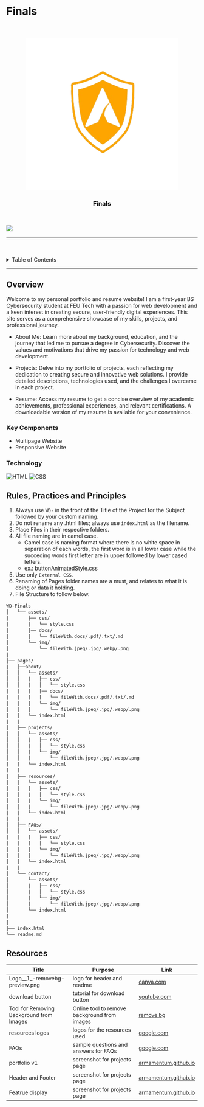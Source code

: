 # Finals

<a name="readme-top"/>

<br/>

<br />
<div align="center">
  <a href="https://github.com/Armamentum/">
  <!-- Logo or Image -->
    <img src="./assets/img/Logo__1_-removebg-preview.png" alt="logo" width="400" height="400">
  </a>

  <h3 align="center">Finals</h3>
</div>

<br />

![](https://visit-counter.vercel.app/counter.png?page=armamentum.github.io/WD-Finals/)

---

<br />
<br />

<details>
  <summary>Table of Contents</summary>
  <ol>
    <li>
      <a href="#overview">Overview</a>
      <ol>
        <li>
          <a href="#key-components">Key Components</a>
        </li>
        <li>
          <a href="#technology">Technology</a>
        </li>
      </ol>
    </li>
    <li>
      <a href="#rule,-practices-and-principles">Rules, Practices and Principles</a>
    </li>
    <li>
      <a href="#resources">Resources</a>
    </li>
  </ol>
</details>

---

## Overview

Welcome to my personal portfolio and resume website! I am a first-year BS Cybersecurity student at FEU Tech with a passion for web development and a keen interest in creating secure, user-friendly digital experiences. This site serves as a comprehensive showcase of my skills, projects, and professional journey.

- About Me: Learn more about my background, education, and the journey that led me to pursue a degree in Cybersecurity. Discover the values and motivations that drive my passion for technology and web development.

- Projects: Delve into my portfolio of projects, each reflecting my dedication to creating secure and innovative web solutions. I provide detailed descriptions, technologies used, and the challenges I overcame in each project.

- Resume: Access my resume to get a concise overview of my academic achievements, professional experiences, and relevant certifications. A downloadable version of my resume is available for your convenience.

### Key Components

- Multipage Website
- Responsive Website



### Technology
![HTML](https://img.shields.io/badge/HTML-E34F26?style=for-the-badge&logo=html5&logoColor=white)
![CSS](https://img.shields.io/badge/CSS-1572B6?style=for-the-badge&logo=css3&logoColor=white)

## Rules, Practices and Principles
1. Always use `WD-` in the front of the Title of the Project for the Subject followed by your custom naming.
2. Do not rename any .html files; always use `index.html` as the filename.
3. Place Files in their respective folders.
4. All file naming are in camel case.
   - Camel case is naming format where there is no white space in separation of each words, the first word is in all lower case while the succeding words first letter are in upper followed by lower cased letters.
   - ex.: buttonAnimatedStyle.css
5. Use only `External CSS`.
6. Renaming of Pages folder names are a must, and relates to what it is doing or data it holding.
7. File Structure to follow below.

```
WD-Finals
│   └── assets/
│       ├── css/
│       │   └── style.css
│       |── docs/
│       |   └── fileWith.docs/.pdf/.txt/.md
│       └── img/
│           └── fileWith.jpeg/.jpg/.webp/.png
|
├── pages/
|   ├──about/
│   │   └── assets/
│   │   |   ├── css/
│   │   |   │   └── style.css
│   │   |   |── docs/
│   │   |   |   └── fileWith.docs/.pdf/.txt/.md
│   │   |   └── img/
│   │   |       └── fileWith.jpeg/.jpg/.webp/.png
|   |   └── index.html
|   |
│   ├── projects/
│   │   └── assets/
│   │   |   ├── css/
│   │   |   │   └── style.css
│   │   |   └── img/
│   │   |       └── fileWith.jpeg/.jpg/.webp/.png
|   |   └── index.html
|   |
│   ├── resources/
│   │   └── assets/
│   │   |   ├── css/
│   │   |   │   └── style.css
│   │   |   └── img/
│   │   |       └── fileWith.jpeg/.jpg/.webp/.png
|   |   └── index.html
|   |
│   ├── FAQs/
│   │   └── assets/
│   │   |   ├── css/
│   │   |   │   └── style.css
│   │   |   └── img/
│   │   |       └── fileWith.jpeg/.jpg/.webp/.png
|   |   └── index.html
|   |
│   └── contact/
│       └── assets/
│       |   ├── css/
│       |   │   └── style.css
│       |   └── img/
│       |       └── fileWith.jpeg/.jpg/.webp/.png
│       └── index.html
|
|
├── index.html
└── readme.md
```

## Resources

| Title | Purpose | Link |
|-|-|-|
| Logo__1_-removebg-preview.png | logo for header and readme | [canva.com](https://www.canva.com/) |
| download button | tutorial for download button | [youtube.com](https://www.youtube.com/watch?v=mwqz0TOSKI8&t=25s) |
| Tool for Removing Background from Images | Online tool to remove background from images | [remove.bg](https://www.remove.bg/) |
| resources logos | logos for the resources used | [google.com](https://www.google.com) |
| FAQs | sample questions and answers for FAQs | [google.com](https://www.google.com) |
| portfolio v1 | screenshot for projects page | [armamentum.github.io](https://github.com/Armamentum/WD-Resume-Armamento) |
| Header and Footer | screenshot for projects page | [armamentum.github.io](https://github.com/Armamentum/WD-Seatwork-3) |
| Featrue display | screenshot for projects page | [armamentum.github.io](https://github.com/Armamentum/WD-SEATWORK-4) |





